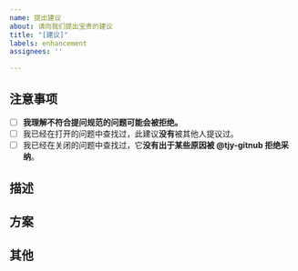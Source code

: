 ```yaml
---
name: 提出建议
about: 请向我们提出宝贵的建议
title: "[建议]"
labels: enhancement
assignees: ''

---
```


## 注意事项
<!-- (请完成以下操作并在 `[ ]` 中添加 x 用于标记完成) -->
- [ ] **我理解不符合提问规范的问题可能会被拒绝。**
- [ ] 我已经在打开的问题中查找过，此建议**没有**被其他人提议过。
- [ ] 我已经在关闭的问题中查找过，它**没有出于某些原因被 @tjy-gitnub 拒绝采纳**。
## 描述

<!-- 请简要描述一下建议 -->

## 方案

<!-- 请在这里提出施行建议的方案或希望有的功能 -->

## 其他

<!-- 如果有其他的内容，请在这里进行补充 -->
